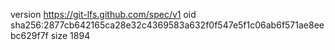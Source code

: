 version https://git-lfs.github.com/spec/v1
oid sha256:2877cb642165ca28e32c4369583a632f0f547e5f1c06ab6f571ae8eebc629f7f
size 1894
